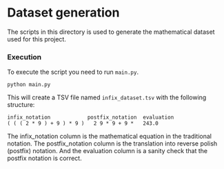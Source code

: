 # Dataset generation

The scripts in this directory is used to generate the mathematical dataset used for this project.

### Execution
To execute the script you need to run `main.py`.
```
python main.py
```
This will create a TSV file named `infix_dataset.tsv` with the following structure:
```
infix_notation            postfix_notation  evaluation
( ( ( 2 * 9 ) + 9 ) * 9 )	2 9 * 9 + 9 *	243.0
```
The infix_notation column is the mathematical equation in the traditional notation.
The postfix_notation column is the translation into reverse polish (postfix) notation.
And the evaluation column is a sanity check that the postfix notation is correct.